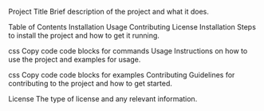 Project Title
Brief description of the project and what it does.

Table of Contents
Installation
Usage
Contributing
License
Installation
Steps to install the project and how to get it running.

css
Copy code
code blocks for commands
Usage
Instructions on how to use the project and examples for usage.

css
Copy code
code blocks for examples
Contributing
Guidelines for contributing to the project and how to get started.

License
The type of license and any relevant information.